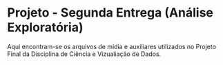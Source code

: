 # Projeto - Segunda Entrega (Análise Exploratória)

Aqui encontram-se os arquivos de mídia e auxiliares utilizados no Projeto Final da Disciplina de Ciência e Vizualiação de Dados. 
